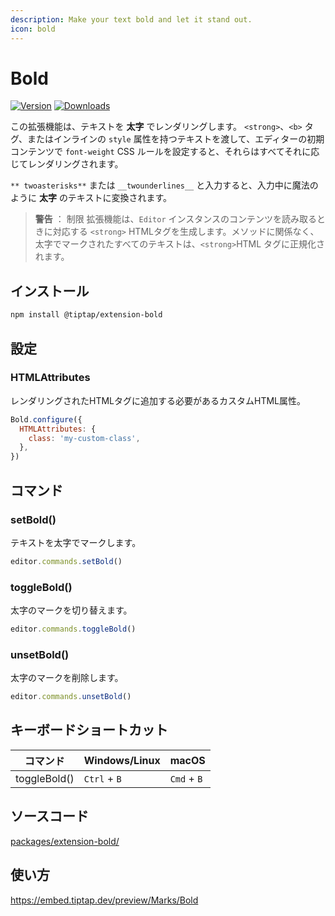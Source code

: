 ```yaml
---
description: Make your text bold and let it stand out.
icon: bold
---
```


# Bold

[![Version](https://img.shields.io/npm/v/@tiptap/extension-bold.svg?label=version)](https://www.npmjs.com/package/@tiptap/extension-bold)
[![Downloads](https://img.shields.io/npm/dm/@tiptap/extension-bold.svg)](https://npmcharts.com/compare/@tiptap/extension-bold?minimal=true)

<!-- Use this extension to render text in **bold**. If you pass `<strong>`, `<b>` tags, or text with inline `style` attributes setting the `font-weight` CSS rule in the editor’s initial content, they all will be rendered accordingly. -->

この拡張機能は、テキストを **太字** でレンダリングします。 `<strong>`、`<b>` タグ、またはインラインの  `style` 属性を持つテキストを渡して、エディターの初期コンテンツで `font-weight` CSS ルールを設定すると、それらはすべてそれに応じてレンダリングされます。

<!-- Type `**two asterisks**` or `__two underlines__` and it will magically transform to **bold** text while you type. -->

`** twoasterisks**` または `__twounderlines__` と入力すると、入力中に魔法のように **太字** のテキストに変換されます。

<!-- ::: warning Restrictions
The extension will generate the corresponding `<strong>` HTML tags when reading contents of the `Editor` instance. All text marked bold, regardless of the method will be normalized to `<strong>` HTML tags.
::: -->

> **警告** ： 制限
拡張機能は、`Editor` インスタンスのコンテンツを読み取るときに対応する `<strong>` HTMLタグを生成します。メソッドに関係なく、太字でマークされたすべてのテキストは、`<strong>`HTML タグに正規化されます。

## インストール

```bash
npm install @tiptap/extension-bold
```

## 設定

### HTMLAttributes

<!-- Custom HTML attributes that should be added to the rendered HTML tag. -->

レンダリングされたHTMLタグに追加する必要があるカスタムHTML属性。

```js
Bold.configure({
  HTMLAttributes: {
    class: 'my-custom-class',
  },
})
```

## コマンド

### setBold()
<!-- Mark text as bold. -->

テキストを太字でマークします。

```js
editor.commands.setBold()
```

### toggleBold()
<!-- Toggle the bold mark. -->

太字のマークを切り替えます。

```js
editor.commands.toggleBold()
```

### unsetBold()
<!-- Remove the bold mark. -->

太字のマークを削除します。

```js
editor.commands.unsetBold()
```

## キーボードショートカット
| コマンド      | Windows/Linux      | macOS          |
| ------------ | ------------------ | -------------- |
| toggleBold() | `Ctrl` + `B` | `Cmd` + `B` |

## ソースコード

[packages/extension-bold/](https://github.com/ueberdosis/tiptap/blob/main/packages/extension-bold/)

## 使い方

https://embed.tiptap.dev/preview/Marks/Bold

